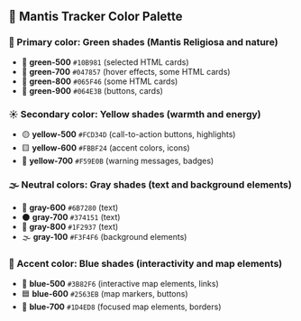 ## 🎨 Mantis Tracker Color Palette

### 🌿 Primary color: Green shades (Mantis Religiosa and nature)

- 💚 **green-500** `#10B981` (selected HTML cards)
- 🌳 **green-700** `#047857` (hover effects, some HTML cards)
- 🌲 **green-800** `#065F46` (some HTML cards)
- 🌱 **green-900** `#064E3B` (buttons, cards)

### ☀️ Secondary color: Yellow shades (warmth and energy)

- 🟡 **yellow-500** `#FCD34D` (call-to-action buttons, highlights)
- 🟨 **yellow-600** `#FBBF24` (accent colors, icons)
- 🔆 **yellow-700** `#F59E0B` (warning messages, badges)

### 🌫️ Neutral colors: Gray shades (text and background elements)

- 🌚 **gray-600** `#6B7280` (text)
- 🌑 **gray-700** `#374151` (text)
- 🖤 **gray-800** `#1F2937` (text)
- 🌫️ **gray-100** `#F3F4F6` (background elements)


### 📘 Accent color: Blue shades (interactivity and map elements)

- 🔵 **blue-500** `#3B82F6` (interactive map elements, links)
- 🟦 **blue-600** `#2563EB` (map markers, buttons)
- 📘 **blue-700** `#1D4ED8` (focused map elements, borders)
